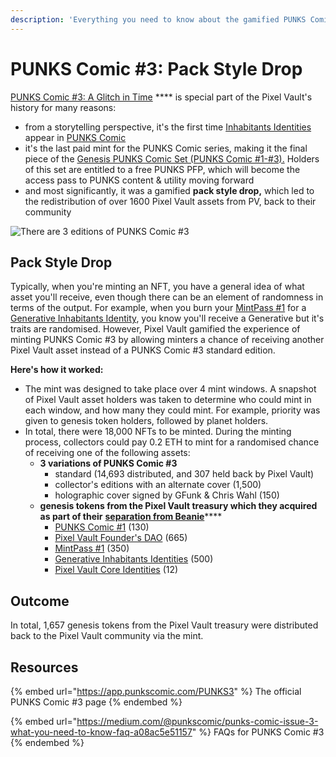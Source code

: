 ```yaml
---
description: 'Everything you need to know about the gamified PUNKS Comic #3 mint'
---
```


# PUNKS Comic #3: Pack Style Drop

[PUNKS Comic #3: A Glitch in Time](../../ecosystem/punks/punks-comic/#3) **** is special part of the Pixel Vault's history for many reasons:

* from a storytelling perspective, it's the first time [Inhabitants Identities](../../ecosystem/IU/identities.md) appear in [PUNKS Comic](../../ecosystem/punks/punks-comic/)
* it's the last paid mint for the PUNKS Comic series, making it the final piece of the [Genesis PUNKS Comic Set (PUNKS Comic #1-#3).](../sets.md) Holders of this set are entitled to a free PUNKS PFP, which will become the access pass to PUNKS content & utility moving forward
* and most significantly, it was a gamified **pack style drop,** which led to the redistribution of over 1600 Pixel Vault assets from PV, back to their community

![There are 3 editions of PUNKS Comic #3](<../../../.gitbook/assets/PUNKS Comic 3 - Covers>)

## Pack Style Drop

Typically, when you're minting an NFT, you have a general idea of what asset you'll receive, even though there can be an element of randomness in terms of the output. For example, when you burn your [MintPass #1](../../ecosystem/IU/mintpass/1.md) for a [Generative Inhabitants Identity](../../ecosystem/IU/identities.md#generative-metahero-identities), you know you'll receive a Generative but it's traits are randomised. However, Pixel Vault gamified the experience of minting PUNKS Comic #3 by allowing minters a chance of receiving another Pixel Vault asset instead of a PUNKS Comic #3 standard edition.

**Here's how it worked:**

* The mint was designed to take place over 4 mint windows. A snapshot of Pixel Vault asset holders was taken to determine who could mint in each window, and how many they could mint. For example, priority was given to genesis token holders, followed by planet holders.
* In total, there were 18,000 NFTs to be minted. During the minting process, collectors could pay 0.2 ETH to mint for a randomised chance of receiving one of the following assets:
  * **3 variations of PUNKS Comic #3**
    * standard (14,693 distributed, and 307 held back by Pixel Vault)
    * collector's editions with an alternate cover (1,500)
    * holographic cover signed by GFunk & Chris Wahl (150)
  * **genesis tokens from the Pixel Vault treasury which they acquired as part of their** [**separation from Beanie**](../../history/beanie.md)****
    * [PUNKS Comic #1](../../ecosystem/punks/punks-comic/#1) (130)
    * [Pixel Vault Founder's DAO](../../ecosystem/pvfd.md) (665)
    * [MintPass #1](../../ecosystem/IU/mintpass/1.md) (350)
    * [Generative Inhabitants Identities](../../ecosystem/IU/identities.md#generative-metahero-identities) (500)
    * [Pixel Vault Core Identities](../../ecosystem/IU/identities.md#core-metahero-identities) (12)&#x20;

## Outcome

In total, 1,657 genesis tokens from the Pixel Vault treasury were distributed back to the Pixel Vault community via the mint.

## Resources

{% embed url="https://app.punkscomic.com/PUNKS3" %}
The official PUNKS Comic #3 page
{% endembed %}

{% embed url="https://medium.com/@punkscomic/punks-comic-issue-3-what-you-need-to-know-faq-a08ac5e51157" %}
FAQs for PUNKS Comic #3
{% endembed %}
